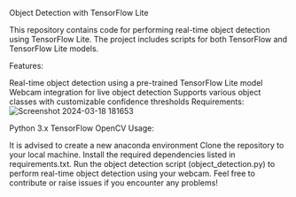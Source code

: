 


Object Detection with TensorFlow Lite

This repository contains code for performing real-time object detection using TensorFlow Lite. The project includes scripts for both TensorFlow and TensorFlow Lite models.

Features:

Real-time object detection using a pre-trained TensorFlow Lite model
Webcam integration for live object detection
Supports various object classes with customizable confidence thresholds
Requirements:
![Screenshot 2024-03-18 181653](https://github.com/AnantKamat12/Custom_object_detection/assets/141349718/d565f37b-f331-4f22-bdd4-c6f9006c6b20)

Python 3.x
TensorFlow
OpenCV
Usage:

It is advised to create a new anaconda environment
Clone the repository to your local machine.
Install the required dependencies listed in requirements.txt.
Run the object detection script (object_detection.py) to perform real-time object detection using your webcam.
Feel free to contribute or raise issues if you encounter any problems!


